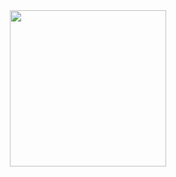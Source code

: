 <div align="center">
  <a href="https://github.com/giovannapox">
    <img height="250em" src="https://github-readme-stats.vercel.app/api/top-langs/?username=giovannapox&theme=dark&hide_border=false&&layout=donut"/>
  </a>
</div>

